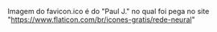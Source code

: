 Imagem do favicon.ico é do "Paul J." no qual foi pega no site "https://www.flaticon.com/br/icones-gratis/rede-neural"